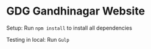 GDG Gandhinagar Website
=============================

Setup:
Run ``` npm install ``` to install all dependencies

Testing in local:
Run ``` Gulp ```